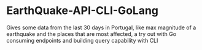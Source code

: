 # EarthQuake-API-CLI-GoLang
Gives some data from the last 30 days in Portugal, like max magnitude of a earthquake and the places that are most affected, a try out with Go consuming endpoints and building query capability with CLI
